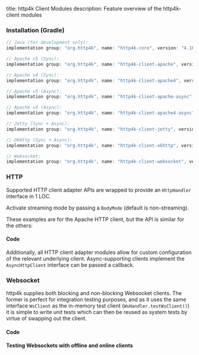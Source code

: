 title: http4k Client Modules
description: Feature overview of the http4k-client modules

### Installation (Gradle)

```groovy
// Java (for development only):
implementation group: "org.http4k", name: "http4k-core", version: "4.16.0.1"

// Apache v5 (Sync): 
implementation group: "org.http4k", name: "http4k-client-apache", version: "4.16.0.1"

// Apache v4 (Sync): 
implementation group: "org.http4k", name: "http4k-client-apache4", version: "4.16.0.1"

// Apache v5 (Async): 
implementation group: "org.http4k", name: "http4k-client-apache-async", version: "4.16.0.1"

// Apache v4 (Async): 
implementation group: "org.http4k", name: "http4k-client-apache4-async", version: "4.16.0.1"

// Jetty (Sync + Async): 
implementation group: "org.http4k", name: "http4k-client-jetty", version: "4.16.0.1"

// OkHttp (Sync + Async): 
implementation group: "org.http4k", name: "http4k-client-okhttp", version: "4.16.0.1"

// Websocket: 
implementation group: "org.http4k", name: "http4k-client-websocket", version: "4.16.0.1"
```

### HTTP
Supported HTTP client adapter APIs are wrapped to provide an `HttpHandler` interface in 1 LOC.

Activate streaming mode by passing a `BodyMode` (default is non-streaming).

These examples are for the Apache HTTP client, but the API is similar for the others:

#### Code [<img class="octocat"/>](https://github.com/http4k/http4k/blob/master/src/docs/guide/reference/clients/example_http.kt)

<script src="https://gist-it.appspot.com/https://github.com/http4k/http4k/blob/master/src/docs/guide/reference/clients/example_http.kt"></script>

Additionally, all HTTP client adapter modules allow for custom configuration of the relevant underlying client. Async-supporting clients implement the `AsyncHttpClient` interface can be passed a callback.

### Websocket
http4k supplies both blocking and non-blocking Websocket clients. The former is perfect for integration testing purposes, and as it uses the same interface `WsClient` as the in-memory test client (`WsHandler.testWsClient()`) it is simple to write unit tests which can then be reused as system tests by virtue of swapping out the client.

#### Code [<img class="octocat"/>](https://github.com/http4k/http4k/blob/master/src/docs/guide/reference/clients/example_websocket.kt)

<script src="https://gist-it.appspot.com/https://github.com/http4k/http4k/blob/master/src/docs/guide/reference/clients/example_websocket.kt"></script>

#### Testing Websockets with offline and online clients [<img class="octocat"/>](https://github.com/http4k/http4k/blob/master/src/docs/guide/reference/clients/TestingWebsockets.kt)

<script src="https://gist-it.appspot.com/https://github.com/http4k/http4k/blob/master/src/docs/guide/reference/clients/TestingWebsockets.kt"></script>
